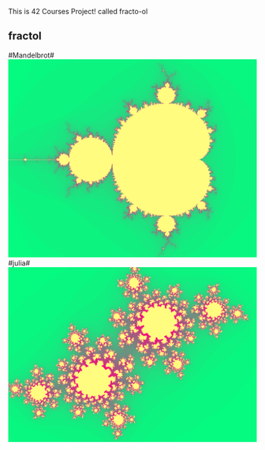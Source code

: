 This is 42 Courses Project! called fracto-ol
## fractol ##
#Mandelbrot#
![screenshot](/screen/mandelbrot.png?raw=true)
#julia#
![screenshot](/screen/julia.png?raw=true)
